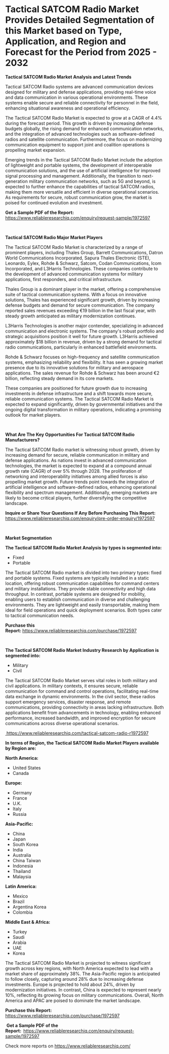 <p><h1>Tactical SATCOM Radio Market Provides Detailed Segmentation of this Market based on Type, Application, and Region and Forecast for the Period from 2025 - 2032</h1></p><p><strong>Tactical SATCOM Radio Market Analysis and Latest Trends</strong></p>
<p><p>Tactical SATCOM Radio systems are advanced communication devices designed for military and defense applications, providing real-time voice and data communication in various operational environments. These systems enable secure and reliable connectivity for personnel in the field, enhancing situational awareness and operational efficiency.</p><p>The Tactical SATCOM Radio Market is expected to grow at a CAGR of 4.4% during the forecast period. This growth is driven by increasing defense budgets globally, the rising demand for enhanced communication networks, and the integration of advanced technologies such as software-defined radios and satellite communication. Furthermore, the focus on modernizing communication equipment to support joint and coalition operations is propelling market expansion.</p><p>Emerging trends in the Tactical SATCOM Radio Market include the adoption of lightweight and portable systems, the development of interoperable communication solutions, and the use of artificial intelligence for improved signal processing and management. Additionally, the transition to next-generation military communication networks, such as 5G and beyond, is expected to further enhance the capabilities of tactical SATCOM radios, making them more versatile and efficient in diverse operational scenarios. As requirements for secure, robust communication grow, the market is poised for continued evolution and investment.</p></p>
<p><strong>Get a Sample PDF of the Report:&nbsp;</strong> <a href="https://www.reliableresearchiq.com/enquiry/request-sample/1972597?utm_campaign=1950&utm_medium=2&utm_source=Github&utm_content=ia&utm_term=15022025&utm_id=tactical-satcom-radio">https://www.reliableresearchiq.com/enquiry/request-sample/1972597</a></p>
<p>&nbsp;</p>
<p><strong>Tactical SATCOM Radio Major Market Players</strong></p>
<p><p>The Tactical SATCOM Radio Market is characterized by a range of prominent players, including Thales Group, Barrett Communications, Datron World Communications Incorporated, Sapura Thales Electronic (STE), Leonardo, Eylex, Rohde & Schwarz, Satcom, Codan Communications, Icom Incorporated, and L3Harris Technologies. These companies contribute to the development of advanced communication systems for military applications, first responders, and critical infrastructure.</p><p>Thales Group is a dominant player in the market, offering a comprehensive suite of tactical communication systems. With a focus on innovative solutions, Thales has experienced significant growth, driven by increasing defense budgets and demand for secure communication. The company reported sales revenues exceeding €19 billion in the last fiscal year, with steady growth anticipated as military modernization continues.</p><p>L3Harris Technologies is another major contender, specializing in advanced communication and electronic systems. The company's robust portfolio and strategic acquisitions position it well for future growth. L3Harris achieved approximately $18 billion in revenue, driven by a strong demand for tactical radio communications, particularly in enhanced battlefield environments.</p><p>Rohde & Schwarz focuses on high-frequency and satellite communication systems, emphasizing reliability and flexibility. It has seen a growing market presence due to its innovative solutions for military and aerospace applications. The sales revenue for Rohde & Schwarz has been around €2 billion, reflecting steady demand in its core markets.</p><p>These companies are positioned for future growth due to increasing investments in defense infrastructure and a shift towards more secure, reliable communication systems. The Tactical SATCOM Radio Market is expected to expand significantly, driven by governmental initiatives and the ongoing digital transformation in military operations, indicating a promising outlook for market players.</p></p>
<p>&nbsp;</p>
<p><strong>What Are The Key Opportunities For Tactical SATCOM Radio Manufacturers?</strong></p>
<p><p>The Tactical SATCOM Radio market is witnessing robust growth, driven by increasing demand for secure, reliable communication in military and defense applications. As nations invest in advanced communication technologies, the market is expected to expand at a compound annual growth rate (CAGR) of over 5% through 2028. The proliferation of networking and interoperability initiatives among allied forces is also propelling market growth. Future trends point towards the integration of artificial intelligence and software-defined radios, enhancing operational flexibility and spectrum management. Additionally, emerging markets are likely to become critical players, further diversifying the competitive landscape.</p></p>
<p><strong>Inquire or Share Your Questions If Any Before Purchasing This Report:</strong> <a href="https://www.reliableresearchiq.com/enquiry/pre-order-enquiry/1972597?utm_campaign=1950&utm_medium=2&utm_source=Github&utm_content=ia&utm_term=15022025&utm_id=tactical-satcom-radio">https://www.reliableresearchiq.com/enquiry/pre-order-enquiry/1972597</a></p>
<p>&nbsp;</p>
<p><strong>Market Segmentation</strong></p>
<p><strong>The Tactical SATCOM Radio Market Analysis by types is segmented into:</strong></p>
<p><ul><li>Fixed</li><li>Portable</li></ul></p>
<p><p>The Tactical SATCOM Radio market is divided into two primary types: fixed and portable systems. Fixed systems are typically installed in a static location, offering robust communication capabilities for command centers and military installations. They provide stable connectivity and high data throughput. In contrast, portable systems are designed for mobility, enabling users to establish communication in diverse and challenging environments. They are lightweight and easily transportable, making them ideal for field operations and quick deployment scenarios. Both types cater to tactical communication needs.</p></p>
<p><strong>Purchase this Report:&nbsp;</strong><a href="https://www.reliableresearchiq.com/purchase/1972597?utm_campaign=1950&utm_medium=2&utm_source=Github&utm_content=ia&utm_term=15022025&utm_id=tactical-satcom-radio">https://www.reliableresearchiq.com/purchase/1972597</a></p>
<p>&nbsp;</p>
<p><strong>The Tactical SATCOM Radio Market Industry Research by Application is segmented into:</strong></p>
<p><ul><li>Military</li><li>Civil</li></ul></p>
<p><p>The Tactical SATCOM Radio Market serves vital roles in both military and civil applications. In military contexts, it ensures secure, reliable communication for command and control operations, facilitating real-time data exchange in dynamic environments. In the civil sector, these radios support emergency services, disaster response, and remote communications, providing connectivity in areas lacking infrastructure. Both applications benefit from advancements in technology, enabling enhanced performance, increased bandwidth, and improved encryption for secure communications across diverse operational scenarios.</p></p>
<p><a href="https://www.reliableresearchiq.com/tactical-satcom-radio-r1972597?utm_campaign=1950&utm_medium=2&utm_source=Github&utm_content=ia&utm_term=15022025&utm_id=tactical-satcom-radio">&nbsp;https://www.reliableresearchiq.com/tactical-satcom-radio-r1972597</a></p>
<p><strong>In terms of Region, the Tactical SATCOM Radio Market Players available by Region are:</strong></p>
<p>
    <p> <strong> North America: </strong>
        <ul>
            <li>United States</li>
            <li>Canada</li>
        </ul>
        </p> 
    <p> <strong> Europe: </strong>
        <ul>
            <li>Germany</li>
            <li>France</li>
            <li>U.K.</li>
            <li>Italy</li>
            <li>Russia</li>
        </ul>
        </p> 
    <p> <strong> Asia-Pacific: </strong>
        <ul>
            <li>China</li>
            <li>Japan</li>
            <li>South Korea</li>
            <li>India</li>
            <li>Australia</li>
            <li>China Taiwan</li>
            <li>Indonesia</li>
            <li>Thailand</li>
            <li>Malaysia</li>
        </ul>
        </p> 
    <p> <strong> Latin America: </strong>
        <ul>
            <li>Mexico</li>
            <li>Brazil</li>
            <li>Argentina Korea</li>
            <li>Colombia</li>
        </ul>
        </p> 
    <p> <strong> Middle East & Africa: </strong>
        <ul>
            <li>Turkey</li>
            <li>Saudi</li>
            <li>Arabia</li>
            <li>UAE</li>
            <li>Korea</li>
        </ul>
    </p>
    </p>
<p><p>The Tactical SATCOM Radio Market is projected to witness significant growth across key regions, with North America expected to lead with a market share of approximately 38%. The Asia-Pacific region is anticipated to follow closely, capturing around 28% due to increasing defense investments. Europe is projected to hold about 24%, driven by modernization initiatives. In contrast, China is expected to represent nearly 10%, reflecting its growing focus on military communications. Overall, North America and APAC are poised to dominate the market landscape.</p></p>
<p><strong>Purchase this Report: </strong><a href="https://www.reliableresearchiq.com/purchase/1972597?utm_campaign=1950&utm_medium=2&utm_source=Github&utm_content=ia&utm_term=15022025&utm_id=tactical-satcom-radio">https://www.reliableresearchiq.com/purchase/1972597</a></p>
<p>&nbsp;<strong>Get a Sample PDF of the Report:&nbsp;&nbsp;</strong><a href="https://www.reliableresearchiq.com/enquiry/request-sample/1972597?utm_campaign=1950&utm_medium=2&utm_source=Github&utm_content=ia&utm_term=15022025&utm_id=tactical-satcom-radio">https://www.reliableresearchiq.com/enquiry/request-sample/1972597</a></p>
<p><strong></strong></p>
<p>Check more reports on <a href="https://www.reliableresearchiq.com/?utm_campaign=1950&utm_medium=2&utm_source=Github&utm_content=ia&utm_term=15022025&utm_id=tactical-satcom-radio">https://www.reliableresearchiq.com/</a></p>